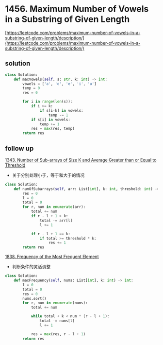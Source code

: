 # 1456. Maximum Number of Vowels in a Substring of Given Length

[https://leetcode.com/problems/maximum-number-of-vowels-in-a-substring-of-given-length/description/](https://leetcode.com/problems/maximum-number-of-vowels-in-a-substring-of-given-length/description/)

## solution

```python
class Solution:
    def maxVowels(self, s: str, k: int) -> int:
        vowels = ['a', 'o', 'e', 'i', 'u']
        temp = 0
        res = 0

        for i in range(len(s)):
            if i >= k:
                if s[i-k] in vowels:
                    temp -= 1
            if s[i] in vowels:
                temp += 1
            res = max(res, temp)
        return res
```

## follow up

[1343. Number of Sub-arrays of Size K and Average Greater than or Equal to Threshold](https://leetcode.com/problems/number-of-sub-arrays-of-size-k-and-average-greater-than-or-equal-to-threshold/description/)

- 关于分别处理小于，等于和大于的情况

```python
class Solution:
    def numOfSubarrays(self, arr: List[int], k: int, threshold: int) -> int:
        res = 0
        l = 0
        total = 0
        for r, num in enumerate(arr):
            total += num
            if r - l + 1 > k:
                total -= arr[l]
                l += 1

            if r - l + 1 == k:
                if total >= threshold * k:
                    res += 1
        return res
```

[1838. Frequency of the Most Frequent Element](https://leetcode.com/problems/frequency-of-the-most-frequent-element/description/)

- 判断条件的灵活调整

```python
class Solution:
    def maxFrequency(self, nums: List[int], k: int) -> int:
        l = 0
        total = 0
        res = 0
        nums.sort()
        for r, num in enumerate(nums):
            total += num

            while total + k < num * (r - l + 1):
                total -= nums[l]
                l += 1

            res = max(res, r - l + 1)
        return res
```
